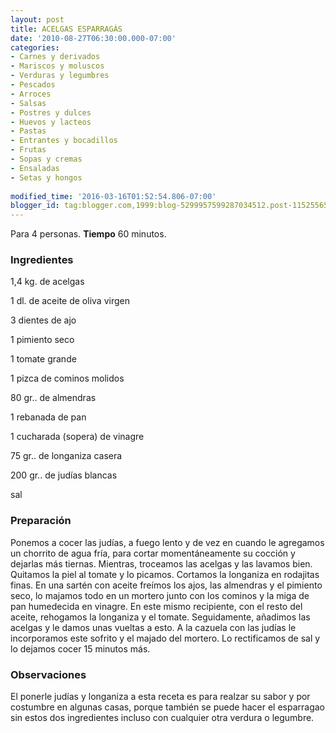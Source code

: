 ```yaml
---
layout: post
title: ACELGAS ESPARRAGÁS
date: '2010-08-27T06:30:00.000-07:00'
categories:
- Carnes y derivados
- Mariscos y moluscos
- Verduras y legumbres
- Pescados
- Arroces
- Salsas
- Postres y dulces
- Huevos y lacteos
- Pastas
- Entrantes y bocadillos
- Frutas
- Sopas y cremas
- Ensaladas
- Setas y hongos
 
modified_time: '2016-03-16T01:52:54.806-07:00'
blogger_id: tag:blogger.com,1999:blog-5299957599287034512.post-1152556515916838844
---
```


Para 4 personas.
<b>Tiempo</b> 60 minutos.

<h3>Ingredientes</h3>

1,4 kg. de acelgas

1 dl. de aceite de oliva virgen

3 dientes de ajo

1 pimiento seco

1 tomate grande

1 pizca de cominos molidos

80 gr.. de almendras

1 rebanada de pan

1 cucharada (sopera) de vinagre

75 gr.. de longaniza casera

200 gr.. de judías blancas

sal

<h3>Preparación</h3>

Ponemos a cocer las judías, a fuego lento y de vez en cuando le agregamos un chorrito de agua fría, para cortar momentáneamente su cocción y dejarlas más tiernas. Mientras, troceamos las acelgas y las lavamos bien. Quitamos la piel al tomate y lo picamos. Cortamos la longaniza en rodajitas finas. En una sartén con aceite freímos los ajos, las almendras y el pimiento seco, lo majamos todo en un mortero junto con los cominos y la miga de pan humedecida en vinagre. En este mismo recipiente, con el resto del aceite, rehogamos la longaniza y el tomate. Seguidamente, añadimos las acelgas y le damos unas vueltas a esto. A la cazuela con las judías le incorporamos este sofrito y el majado del mortero. Lo rectificamos de sal y lo dejamos cocer 15 minutos más.

<h3>Observaciones</h3>

El ponerle judías y longaniza a esta receta es para realzar su sabor y por costumbre en algunas casas, porque también se puede hacer el esparragao sin estos dos ingredientes incluso con cualquier otra verdura o legumbre.

